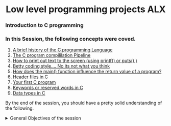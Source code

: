 <h1 align=center> Low level programming projects ALX </h1>
<h3>Introduction to C programming</h3>

### In this Session, the following concepts were coved. 
1. [A brief history of the C programming Language](https://www.javatpoint.com/history-of-c-language)
2. [The C program compililation Pipeline](https://hackthedeveloper.com/c-program-compilation-process/)
3. [How to print out text to the screen (using printf() or puts() )](https://stackoverflow.com/questions/2454474/what-is-the-difference-between-printf-and-puts-in-c)
4. [Betty coding style.... No its not what you think](https://github.com/holbertonschool/Betty/wiki)
5. [How does the main() function influence the return value of a program?](https://stackoverflow.com/questions/204476/what-should-main-return-in-c-and-c)
6. [Header files in C](https://stackoverflow.com/questions/204476/what-should-main-return-in-c-and-c)
7. [Your first C program](https://www.javatpoint.com/first-c-program)
8. [Keywords or reserved words in C](https://www.javatpoint.com/keywords-in-c)
9. [Data types in C](https://byjus.com/gate/data-types-in-c/)

By the end of the session, you should have a pretty solid understanding of the following. 
<details>
<summary>General Objectives of the session</summary>
<ul>
<li>Why C programming is awesome </li>
<li>Who invented C</li>
<li>Who are Dennis Ritchie, Brian Kernighan and Linus Torvalds</li>
<li>How to compile using gcc</li>
<li>What happens when you type <code>gcc main.c </code></li>
<li>What is an entry point</li>
<li>What is main</li>
<li>
How to print text using <code>printf</code>, <code>puts</code> and <code>putchar</code></li>
<li>How to get the size of a specific type using the unary operator <code>sizeof</code></li>
<li>What is the default program name when compiling with gcc</li>
<li>What is the official C coding style and how to check your code with <code>betty-style<code></li>

</ul>
</details>